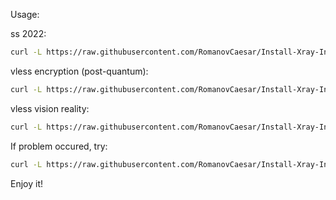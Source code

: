Usage: 

ss 2022:
```bash
curl -L https://raw.githubusercontent.com/RomanovCaesar/Install-Xray-Inbounds/main/install_ss2022.sh -o install_ss2022.sh && chmod +x install_ss2022.sh && sudo ./install_ss2022.sh
```
vless encryption (post-quantum):
```bash
curl -L https://raw.githubusercontent.com/RomanovCaesar/Install-Xray-Inbounds/main/install_vless_encryption.sh -o install_vless_encryption.sh && chmod +x install_vless_encryption.sh && sudo ./install_vless_encryption.sh
```

vless vision reality:
```bash
curl -L https://raw.githubusercontent.com/RomanovCaesar/Install-Xray-Inbounds/main/install_vless_reality.sh -o install_vless_reality.sh && chmod +x install_vless_reality.sh && sudo ./install_vless_reality.sh
```

If problem occured, try:
```bash
curl -L https://raw.githubusercontent.com/RomanovCaesar/Install-Xray-Inbounds/main/uninstall_xray.sh -o uninstall_xray.sh && chmod +x uninstall_xray.sh && sudo ./uninstall_xray.sh
```

Enjoy it! 
